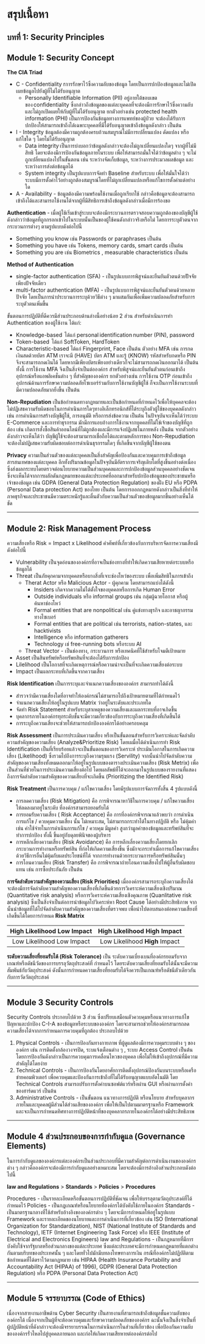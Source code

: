 # สรุปเนื้อหา
## บทที่  1: Security Principles
## Module 1: Security Concept 

**The CIA Triad**
* C - Confidentiality rการรักษาไว้ซึ่งความลับของข้อมูล โดยเป็นการปกป้องข้อมูลและไม่เปิดเผยข้อมูลไปยังผู้ที่ไม่ได้รับอนุญาต 
    - Personally Identifiable Information (PII) อยู่ภายใต้ขอบเขตของ confidentiality ซึ่งกล่าวถึงข้อมูลของแต่ละบุคคลที่จะต้องมีการรักษาไว้ซึ่งความลับและไม่ถูกเปิดเผยให้กับผู้ที่ไม่ได้รับอนุญาต ยกตัวอย่างเช่น protected health information (PHI) เป็นการป้องกันข้อมูลทางการแพทย์ของผู้ป่วย จะต้องได้รับการปกป้องให้สามารถเข้าถึงได้เฉพาะบุคคลที่มีได้รับอนุญาตเข้าถึงข้อมูลดังกล่าว เป็นต้น 
* I - Integrity ข้อมูลต้องมีความถูกต้องครบถ้วนสมบูรณ์ไม่มีการเปลี่ยนแปลง ดัดแปลง หรือแก้ไขใด ๆ โดยไม่ได้รับอนุญาต
    - Data integrity เป็นการบ่งบอกว่าข้อมูลดังกล่าวจะต้องไม่ถูกเปลี่ยนแปลงใดๆ จากผู้ที่ไม่มีสิทธิ โดยจะต้องมีการป้องกันข้อมูลภายในระบบ เพื่อให้สามารถมั่นใจได้ว่าข้อมูลต่าง ๆ จะไม่ถูกเปลี่ยนแปลงไปในขั้นตอน เช่น ระหว่างจัดเก็บข้อมูล, ระหว่างการประมวลผลข้อมูล และระหว่างการส่งต่อข้อมูลได้ 
    - System integrity เป็นรูปแบบการจัดทำ Baseline สำหรับระบบ เพื่อให้มั่นใจได้ว่าระบบมีการตั้งค่าไว้อย่างถูกต้องสมบูรณ์โดยที่ไม่ถูกเปลี่ยนแปลงหรือแก้ไขการตั้งค่าแต่อย่างใด 
* A - Availability - ข้อมูลต้องมีความพร้อมใช้งานเมื่อถูกเรียกใช้ กล่าวคือข้อมูลจะต้องสามารถเข้าถึงได้และสามารถใช้งานได้จากผู้ที่มีสิทธิการเข้าถึงข้อมูลดังกล่าวเมื่อมีการร้องขอ

**Authentication** - เมื่อผู้ใช้เริ่มเข้าสู่ระบบจะต้องมีกระบวนการตรวจสอบความถูกต้องของบัญชีผู้ใช้ดังกล่าวว่าข้อมูลที่ถูกกรอกเข้าไปในระบบนั้นเป็นของผู้ใช้คนดังกล่าวจริงหรือไม่ โดยการระบุตัวตนจากกระบวนการต่างๆ ตามรูปแบบดังต่อไปนี้
* Something you know เช่น Passwords or paraphrases เป็นต้น
* Something you have เช่น Tokens, memory cards, smart cards เป็นต้น
* Something you are เช่น Biometrics , measurable characteristics เป็นต้น

**Method of Authentication**
* single-factor authentication (SFA) - เป็นรูปแบบการพิสูจน์และยืนยันตัวตนด้วยปััจจัยเพียงปัจจัยเดียว 
* multi-factor authentication (MFA) - เป็นรูปแบบการพิสูจน์และยืนยันตัวตนด้วยหลายปัจจัย โดยเป็นการนำประบวนการระบุด้วยวิธีต่าง ๆ มาผสมกันเพื่อเพิ่มความปลอดภัยสำหรับการระบุตัวตนเพิ่มขึ้น

ขั้นตอนการปฏิบัติที่ดีควรมีส่วนประกอบด้านล่างนี้อย่างน้อย 2 ส่วน สำหรับดำเนินการทำ Authentication ของผู้ใช้งาน ได้แก่:
* Knowledge-based  ได้แก่ personal identification number (PIN), password 
* Token-based  ได้แก่ SoftToken, HardToken 
* Characteristic-based ได้แก่ Fingerprint, Face  เป็นต้น
ตัวอย่าง MFA เช่น การกดเงินสดด้วยบัตร ATM เราจะมี (HAVE) บัตร ATM และรู้ (KNOW) รหัสสำหรับกดหรือ PIN จึงจะสามารถกดเงินได้ โดยหากมีเพียงบัตรเพียงอย่างเดียวก็จะไม่สามารถกดเงินออกมาได้ เป็นต้น
ทั้งนี้ การใช้งาน MFA จึงเป็นสิ่งจำเป็นต่อองค์กร สำหรับพิสูจน์และยืนยันตัวตนก่อนเข้าถึงอุปกรณ์หรือแอพลิเคชั่นต่าง ๆ ที่สำคัญขององค์กร ยกตัวอย่างเช่น การใช้งาน OTP ก่อนเข้าถึงอุปกรณ์ด้านการรักษาความปลอดภัยไซเบอร์ร่วมกับการใช้งานบัญชีผู้ใช้ ก็จะเป็นการใช้งานระบบที่มีความปลอดภัยมากยิ่งขึ้น เป็นต้น

**Non-Repudiation** เป็นข้อกำหนดทางกฎหมายและเป็นข้อกำหนดที่กำหนดไว้เพื่อให้บุคคลจะต้องไม่ปฏิเสธความรับผิดชอบในการดำเนินการใดๆทางอิเล็กทรอนิกส์ที่ได้ระบุถึงตัวผู้ใช้ของบุคคลดังกล่าว เช่น การดำเนินการสร้างบัญชีผู้ใช้, การอนุมัติ หรือการส่งข้อความ เป็นต้น ในปัจจุบันจะเห็นได้ว่าระบบ E-Commerce และการทำธุรกรรม มักมีการแอบอ้างการใช้งานจากบุคคลที่ไม่ใช่เจ้าของบัญชีที่ถูกต้อง เช่น เกิดการสั่งซื้อสินค้าออนไลน์ที่ไม่ถูกต้องและมีการแจ้งปฏิเสธในภายหลัง เป็นต้น จากตัวอย่างดังกล่าวจะเห็นได้ว่า บัญชีผู้ใช้จะต้องสามามารถเชื่อถือได้และตามหลักการของ Non-Repudiation จะต้องไม่ปฏิเสธความรับผิดชอบต่อการดำเนินธุรกรรมใดๆ ที่เกิดขึ้นจากบัญชีผู้ใช้ของตน 

**Privacy**
ความเป็นส่วนตัวของแต่ละบุคคลเป็นสิ่งสำคัญเพื่อป้องกันและควบคุมการเข้าถึงข้อมูลสารสนเทศของแต่ละบุคคล อีกทั้งปริมาณข้อมูลในปัจจุบันมีอัตราการเจริญเติบโตที่สูงขึ้นอย่างต่อเนื่อง ซึ่งส่งผลกระทบโดยตรวจต่อนโยบายความเป็นส่วนบุคคลและการปกป้องข้อมูลส่วนบุคคลอย่างชัดเจน ซึ่งจะเห็นได้จากการผลักดันกฎหมายของแต่ละประเทศที่ออกมาสำหรับปกป้องข้อมูลของประชาชนหรือเจ้าของช้อมูล เช่น GDPA (General Data Protection Regulation) ของฝั่ง EU หรือ PDPA (Personal Data protection Act) ของไทย เป็นต้น โดยการออกกฎหมายดังกล่าวเป็นสิ่งที่ทำให้ภาคธุรกิจและประชาชนมีความตระหนักรู้และตื่นตัวกับความเป็นส่วนตัวของข้อมูลมากขึ้นอย่างเห็นได้ชัด 
___
## Module 2: Risk Management Process

ความเสี่ยงหรือ Risk = Impact x Likelihood
คำศัพท์ที่เกี่ยวข้องกับการบริหารจัดการความเสี่ยงมีดังต่อไปนี้ 
* Vulnerability เป็นจุดอ่อนขององค์กรที่อาจเป็นช่องทางที่ทำให้เกิดความเสียหายต่อระบบหรือข้อมูลได้ 
* Threat เป็นภัยคุกคามจากบุคคลหรือบางสิ่งที่เจาะช่องโหว่ของระบบ เพื่อเพิ่มสิทธิในการเข้าถึง
    * Therat Actor หรือ Malicious Actor  - ผู้คุกคาม โดยสามารถแบ่งได้ดังนี้
        * Insiders เกิดจากความไม่ได้ตั้งใจของบุคคลหรือการเกิด Human Error 
        * Outside individuals หรือ informal groups เช่น กลุ่มผู้ฉวยโอกาส หรือผู้ค้นหาช่องโหว่        
        * Formal entities that are nonpolitical เช่น คู่แข่งทางธุรกิจ และอาชญากรรมทางไซเบอร์
        * Formal entities that are political เช่น terrorists, nation-states, และ hacktivists
        * Intelligence หรือ information gatherers 
        * Technology เช่ free-running bots หรือระบบ AI 
    * Threat Vector - เป็นช่องทาง, กระบวนการ หรือเทคนิคที่ใช้สำหรับโจมตีเป้าหมาย 
* Asset เป็นสินทรัพย์หรือทรัพยสินที่จะต้องได้รับการปกป้อง
* Lilelihood เป็นโอกาสที่จะเกิดเหตุการณ์หรือความน่าจะเป็นที่จะเกิดความเสี่ยงต่อระบบ
* Impact เป็นผลกระทบที่เกิดขึ้นจากความเสี่ยง

**Risk Identification** 
เป็นการระบุและจำแนกความเสี่ยงขององค์กร สามารถทำได้ดังนี้
- สำรวจว่ามีความเสี่ยงใดที่อาจทำให้องค์กรณ์ไม่สามารถไปถึงเป้าหมายตามที่ได้กำหนดไว้
- จำแนกความเสี่ยงให้อยู่ในรูปแบบ Matrix ว่าอยู่ในระดับและประเภทใด
- จัดทำ Risk Statement สำหรับระบุสาเหตุของความเสี่ยงและผลกระทบที่อาจเกิดขึ้น
- บุคลากรภายในองค์กรทุกระดับชั้นจะมีความเกี่ยวข้องกับการระบุถึงความเสี่ยงที่เกิดขึ้นได้ 
- การระบุถึงความเสี่ยงจะช่วยให้สามารถปกป้ององค์กรได้อย่างครอบคลุม

**Risk Assessment**
เป็นการประเมินความเสี่ยง หรือเป็นขั้นตอนสำหรับการวิเคราะห์และจัดลำดับความสำคัญของความเสี่ยง (Analyze&Prioritize Risk) โดยเผมื่อได้ดำเนินการทำ Risk Identification เป็นที่เรียบร้อยแล้วจะเป็นขั้นตอนของการวิเคราะห์ ประเมินโอกาสในการเกิดความเสี่ยง (Likelihood) ซึ่งรวมไปถึงการระบุถึงความรุนแรง (Servility) จากนั้นนำไปจัดลำดับความสำคัญของความเสี่ยงทั้งหมดออกมาให้อยู่ในรูปแบบของตารางประเมินความเสี่ยง (Risk Metrix) เพื่อเป็นส่วนที่ช่วยในการประเมินความเสี่ยงต่อไป โดยผลลัพธ์ที่ได้จะออกมาในรูปแบบของรายงานที่แสดงถึงการจัดลำดับความสำคัญของความเสี่ยงที่จะเกิดขึ้น (Prioritizing the Identified Risk)

**Risk Treatment**
เป็นการควบคุม / แก้ไขความเสี่ยง โดยมีรูปแบบการจัดการทั้งสิ้น 4 รูปแบบดังนี้
- การลดความเสี่ยง (Risk Mitigation) คือ การพิจารณาหาวิธีในการควบคุม / แก้ไขความเสี่ยงให้ลดลงมาอยู่ในระดับ ที่องค์กรสามารถยอมรับได้
- การยอมรับความเสี่ยง ( Risk Acceptance) คือ การที่องค์กรพิจารณาแล้วพบว่า การดำเนินการแก้ไข / ควบคุมความเสี่ยง นั้น ไม่เหมาะสม, ไม่สามารถกระทำได้ในทางปฏิบัติ หรือ ไม่คุ้มค่า เช่น ค่าใช้จ่ายในการดำเนินการแก้ไข / ควบคุม มีมูลค่า สูงกว่ามูลค่าของข้อมูลและทรัพย์สินที่จะทำการปกป้อง ทั้งนี้ ขึ้นอยู่กับดุลยพินิจของผู้บริหาร
- การหลีกเลี่ยงความเสี่ยง (Risk Avoidance) คือ การหลีกเลี่ยงความเสี่ยงโดยยกเลิกกระบวนการทำงานหรือทรัพย์สิน ที่ก่อให้เกิดความเสี่ยงขึ้น ซึ่งมักจะกระทำเมื่อการแก้ไขความเสี่ยงด้วยวิธีการอื่นไม่คุ้มกับผลประโยชน์ที่ได้ จากการทำงานด้วยกระบวนการหรือทรัพย์สินนั้นๆ
- การโอนความเสี่ยง (Risk Transfer) คือ การพิจารณาถ่ายโอนความเสี่ยงไปให้ผู้อื่นรับผิดชอบแทน เช่น การซื้อประกันภัย เป็นต้น

**การจัดลำดับความสำคัญของความเสี่ยง (Risk Priorities)**
เมื่อองค์กรสามารถระบุถึงความเสี่ยงได้ จะต้องมีการจัดลำดับความสำคัญของความเสี่ยงที่เกิดขึ้นด้วยการวิเคราะห์ความเสี่ยงเชิงปริมาณ (Quantitative risk analysis) หรือการวิเคราะห์ความเสี่ยงเชิงคุณภาพ (Quanlitative risk analysis) ซึ่งเป็นสิ่งจำเป็นต่อการนำข้อมูลไปวิเคระห์หา Root Cause ได้อย่างมีประสิทธิภาพ จากนั้นนำข้อมูลที่ได้ไปจัดลำดับความสำคัญของความเสี่ยงที่ตรวจพบ เพื่อนำไปตอบสนองต่อหความเสี่ยงที่เกิดขึ้นได้โดยการกำหนด **Risk Matrix** 


| **High** Likelihood Low Impact | **High** Likelihood **High** Impact |
|:-----------------------------:|:------------------------------:|
 | Low Likelihood Low Impact  | Low Likelihood **High** Impact  |

**ระดับความเสี่ยงที่ยอมรับได้ (Risk Tolerance)** เป็น ระดับความเบี่ยงเบนที่องค์กรยอมรับจากเกณฑ์หรือดัชนีวัดของการบรรลุวัตถุประสงค์ที่ กำหนดไว้ โดยระดับความเสี่ยงที่ยอมรับได้นั้นจะมีความสัมพันธ์กับวัตถุประสงค์ ดังนั้นการกำหนดความเสี่ยงที่ยอมรับได้จึงควรเป็นเกณฑ์หรือดัชนีตัวเดียวกันกับการวัดวัตถุประสงค์ 

___
## Module 3 Security Controls

Security Controls ประกอบไปด้วย 3 ส่วน ซึ่งเปรียบเสมือนตัวควบคุมหรือแนวทางการแก้ไขปัญหาและปกป้อง C-I-A ของข้อมูลหรือระบบขององค์กร โดยจะสามารถช่วยให้องค์กรสามารถลดความเสี่ยงได้จากการกำหนดการควบคุมที่ถูกต้อง ประกอบไปด้วย 
1. Physical Controls - เป็นการป้องกันทางกายภาพ ที่ผู้ดูแลต้องมีการควบคุมระบบต่าง ๆ ขององค์กร เช่น การติดตั้งกล้องวงจรปิด, ระบแจ้งเตือนต่าง ๆ , ระบบ Access Control เป็นต้น โดยการป้องกันดังกล่าวเป็นการควบคุมการเคลื่อนไหวของบุคคล เพื่อไม่ให้เข้าถึงอุปกรณ์ที่มีความสำคัญได้โดยง่าย  
2. Technical Controls - เป็นการป้องกันโดยอาศัยการติดตั้งอุปกรณ์ป้องกันบนระบบหรือเครือข่ายคอมพิวเตอร์ เพื่อควบคุมและป้องกันการเข้าถึงที่ไม่ได้รับอนุญาตแบบอัตโนมัติ โดย Technical Controls สามารถปรับการตั้งค่าบนซอฟต์แวร์หรือผ่าน GUI หรือผ่านการตั้งค่าของฮาร์ดแวร์ เป็นต้น
3. Administrative Controls - เป็นขั้นตอน แนวทางการปฏิบัติ หรือนโยบาย สำหรับบุคลากรภายในและบุคคลผู้มีส่วนได้ส่วนเสียขององค์กร เพื่อให้เป็นไปตามมาตรฐานหรือ Framework และจะเป็นการกำหนดทิศทางการปฏิบัติหน้าที่ของบุคคลากรภายในองค์กรได้อย่างมีประสิทธิภาพ
___
## Module 4 ส่วนประกอบของการกำกับดูแล (Governance Elements)

ในการกำกับดูแลขององค์กรแต่ละองค์กรเป็นส่วนประกอบที่มีความสำคัญต่อการดำเนินงานขององค์กรต่าง ๆ กล่าวคือองค์กรจะต้องมีการกำกับดูแลอย่างเหมาะสม โดยจะต้องมีการอ้างอิงส่วนประกอบดังต่อไปนี้ 

**law and Regulations** > **Standards** > **Policies** > **Procedures**

Procedures - เป็นรายละเอียดหรือขั้นตอนการปฏิบัติที่ชัดเจน เพื่อให้บรรลุตามวัตถุประสงค์ที่ได้กำหนดไว้
Policies - เป็นกฎเกณฑ์หรือนโยบายที่องค์กรได้บังคับใช้ภายในองค์กร
Standards - เป็นมาตรฐานกลางที่ใช้สำหรับอ้างอิงขององค์กรต่าง ๆ โดยจะมีการกำหนดให้อยู่ในรูปแบบ Framework และรายละเอียดของนโยบายและการดำเนินการที่เกี่ยวข้อง เช่น ISO (International Organization for Standardization), NIST (National Institute of Standards and Technology), IETF (Internet Engineering Task Force) หรือ IEEE (Institute of Electrical and Electronics Engineers)
law and Regulations - เป็นกฎหมายที่มีการบังคับใช้จากรัฐบาลหรือส่วนกลางของแต่ละประเทศ ซึ่งแต่ละประเทศจะมีการกำหนดกฎหมายที่แตกต่างกันตามบริบทของประเทศนั้น ๆ และโดยทั่วไปมักมีบทลงโทษทางการเงิน กรณีที่องค์กรไม่ปฏิบัติตามข้อกำหนดที่ได้ตราไว้ตามกฎหมาย เช่น HIPAA (Health Insurance Portability and Accountability Act (HIPAA) of 1996), GDPR (General Data Protection Regulation) หรือ PDPA (Personal Data Protection Act)

___
## Module 5 จรรยาบรรณ (Code of Ethics)

เนื่องจากสายงานอาชีพด้าน Cyber Security เป็นสายงานที่สามารถเข้าถึงข้อมูลชั้นความลับขององค์กรได้ เนื่องจากเป็นผู้ที่จะต้องควบคุมและรักษาความปลอดภัยขององค์กร ฉะนั้นจึงเป็นสิ่งจำเป็นที่ผู้ปฏิบัติหน้าที่ดังกล่าวจะต้องมีจรรยาบรรณในการดำเนินการในส่วนที่เกี่ยวข้อง เพื่อป้องกันความลับขององค์กรรั่วไหลไปสู่บุคคลภายนอก และก่อให้เกิดความเสียหายต่อองค์กรต่อไป 

